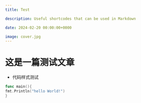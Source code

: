 ```yaml
---
title: Test

description: Useful shortcodes that can be used in Markdown

date: 2024-02-20 00:00:00+0000

image: cover.jpg
---
```

# 这是一篇测试文章

- 代码样式测试

```go
func main(){
fmt.Println("hello World!")
}
```
